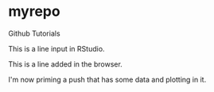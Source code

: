 # myrepo
Github Tutorials


This is a line input in RStudio.

This is a line added in the browser.

I'm now priming a push that has some data and plotting in it.